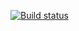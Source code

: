 [![Build status](https://ci.appveyor.com/api/projects/status/rg8167h82ubb5ovp?svg=true)](https://ci.appveyor.com/project/Mendoza911/at-2)